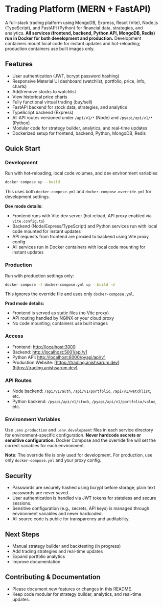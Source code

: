 

# Trading Platform (MERN + FastAPI)

A full-stack trading platform using MongoDB, Express, React (Vite), Node.js (TypeScript), and FastAPI (Python) for financial data, strategies, and analytics. **All services (frontend, backend, Python API, MongoDB, Redis) run in Docker for both development and production.**
Development containers mount local code for instant updates and hot-reloading; production containers use built images only.



## Features

- User authentication (JWT, bcrypt password hashing)
- Responsive Material UI dashboard (watchlist, portfolio, price, info, charts)
- Add/remove stocks to watchlist
- View historical price charts
- Fully functional virtual trading (buy/sell)
- FastAPI backend for stock data, strategies, and analytics
- TypeScript backend (Express)
- All API routes versioned under `/api/v1/*` (Node) and `/pyapi/api/v1/*` (Python)
- Modular code for strategy builder, analytics, and real-time updates
- Dockerized setup for frontend, backend, Python, MongoDB, Redis



## Quick Start

### Development

Run with hot-reloading, local code volumes, and dev environment variables:

```sh
docker compose up --build
```

This uses both `docker-compose.yml` and `docker-compose.override.yml` for development settings.

**Dev mode details:**

- Frontend runs with Vite dev server (hot reload, API proxy enabled via `vite.config.ts`)
- Backend (Node/Express/TypeScript) and Python services run with local code mounted for instant updates
- API requests from frontend are proxied to backend using Vite proxy config
- All services run in Docker containers with local code mounting for instant updates

### Production

Run with production settings only:

```sh
docker compose -f docker-compose.yml up --build -d
```

This ignores the override file and uses only `docker-compose.yml`.

**Prod mode details:**

- Frontend is served as static files (no Vite proxy)
- API routing handled by NGINX or your cloud proxy
- No code mounting; containers use built images

### Access

- Frontend: [http://localhost:3000](http://localhost:3000)
- Backend: [http://localhost:5001/api/v1](http://localhost:5001/api/v1)
- Python API: [http://localhost:8000/pyapi/api/v1](http://localhost:8000/pyapi/api/v1)
- Production Website: [https://trading.anishsarum.dev](https://trading.anishsarum.dev)

### API Routes

- Node backend: `/api/v1/auth`, `/api/v1/portfolio`, `/api/v1/watchlist`, etc.
- Python backend: `/pyapi/api/v1/stock`, `/pyapi/api/v1/portfolio/value`, etc.

### Environment Variables

Use `.env.production` and `.env.development` files in each service directory for environment-specific configuration. **Never hardcode secrets or sensitive configuration.** Docker Compose and the override file will set the correct variables for each environment.

**Note:** The override file is only used for development. For production, use only `docker-compose.yml` and your proxy config.



## Security

- Passwords are securely hashed using bcrypt before storage; plain text passwords are never saved.
- User authentication is handled via JWT tokens for stateless and secure sessions.
- Sensitive configuration (e.g., secrets, API keys) is managed through environment variables and never hardcoded.
- All source code is public for transparency and auditability.



## Next Steps

- Manual strategy builder and backtesting (in progress)
- Add trading strategies and real-time updates
- Expand portfolio analytics
- Improve documentation

## Contributing & Documentation

- Please document new features or changes in this README.
- Keep code modular for strategy builder, analytics, and real-time updates.
